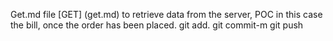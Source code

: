 Get.md file
[GET] (get.md) to retrieve data from the server, POC in this case the bill, once the order has been placed.
git add.
git commit-m
git push

